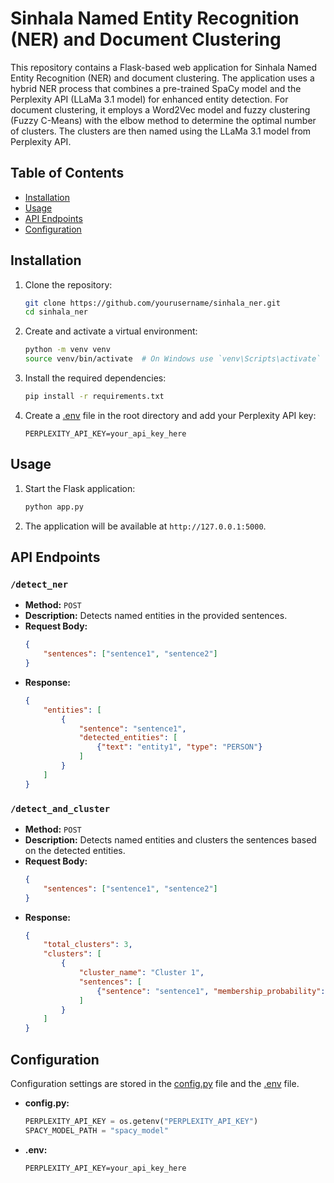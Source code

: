 # Sinhala Named Entity Recognition (NER) and Document Clustering

This repository contains a Flask-based web application for Sinhala Named Entity Recognition (NER) and document clustering. The application uses a hybrid NER process that combines a pre-trained SpaCy model and the Perplexity API (LLaMa 3.1 model) for enhanced entity detection. For document clustering, it employs a Word2Vec model and fuzzy clustering (Fuzzy C-Means) with the elbow method to determine the optimal number of clusters. The clusters are then named using the LLaMa 3.1 model from Perplexity API.


## Table of Contents

- [Installation](#installation)
- [Usage](#usage)
- [API Endpoints](#api-endpoints)
- [Configuration](#configuration)

## Installation

1. Clone the repository:
    ```sh
    git clone https://github.com/yourusername/sinhala_ner.git
    cd sinhala_ner
    ```

2. Create and activate a virtual environment:
    ```sh
    python -m venv venv
    source venv/bin/activate  # On Windows use `venv\Scripts\activate`
    ```

3. Install the required dependencies:
    ```sh
    pip install -r requirements.txt
    ```

4. Create a [.env](http://_vscodecontentref_/2) file in the root directory and add your Perplexity API key:
    ```env
    PERPLEXITY_API_KEY=your_api_key_here
    ```

## Usage

1. Start the Flask application:
    ```sh
    python app.py
    ```

2. The application will be available at `http://127.0.0.1:5000`.

## API Endpoints

### `/detect_ner`

- **Method:** `POST`
- **Description:** Detects named entities in the provided sentences.
- **Request Body:**
    ```json
    {
        "sentences": ["sentence1", "sentence2"]
    }
    ```
- **Response:**
    ```json
    {
        "entities": [
            {
                "sentence": "sentence1",
                "detected_entities": [
                    {"text": "entity1", "type": "PERSON"}
                ]
            }
        ]
    }
    ```

### `/detect_and_cluster`

- **Method:** `POST`
- **Description:** Detects named entities and clusters the sentences based on the detected entities.
- **Request Body:**
    ```json
    {
        "sentences": ["sentence1", "sentence2"]
    }
    ```
- **Response:**
    ```json
    {
        "total_clusters": 3,
        "clusters": [
            {
                "cluster_name": "Cluster 1",
                "sentences": [
                    {"sentence": "sentence1", "membership_probability": 0.9}
                ]
            }
        ]
    }
    ```

## Configuration

Configuration settings are stored in the [config.py](http://_vscodecontentref_/3) file and the [.env](http://_vscodecontentref_/4) file.

- **config.py:**
    ```python
    PERPLEXITY_API_KEY = os.getenv("PERPLEXITY_API_KEY")
    SPACY_MODEL_PATH = "spacy_model"
    ```

- **.env:**
    ```env
    PERPLEXITY_API_KEY=your_api_key_here
    ```
